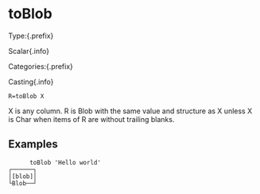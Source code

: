 # toBlob

Type:{.prefix}

Scalar{.info}

Categories:{.prefix}

Casting{.info}

~~~
R=toBlob X
~~~

X is any column. R is Blob with the same value and structure as X unless X is Char when items of R
are without trailing blanks.

## Examples

~~~
      toBlob 'Hello world'
┌──────┐
│[blob]│
└Blob──┘
~~~

